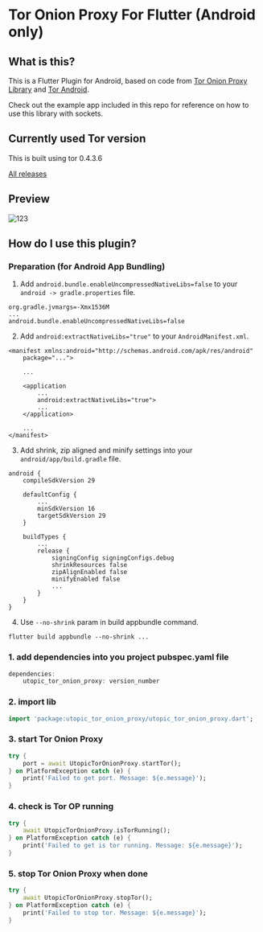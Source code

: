 # Tor Onion Proxy For Flutter (Android only)

## What is this?
This is a Flutter Plugin for Android, based on code from [Tor Onion Proxy Library](https://github.com/thaliproject/Tor_Onion_Proxy_Library) and [Tor Android](https://github.com/guardianproject/tor-android).

Check out the example app included in this repo for reference on how to use this library with sockets.

## Currently used Tor version

This is built using tor 0.4.3.6

[All releases](https://github.com/guardianproject/gpmaven/tree/master/org/torproject/tor-android-binary)

## Preview

![123](https://user-images.githubusercontent.com/8808766/87232488-23387700-c3c8-11ea-9db1-ae2b4ba9b173.gif)

## How do I use this plugin?

### Preparation (for Android App Bundling)
1. Add `android.bundle.enableUncompressedNativeLibs=false` to your `android -> gradle.properties` file.
```
org.gradle.jvmargs=-Xmx1536M
...
android.bundle.enableUncompressedNativeLibs=false
```
2. Add `android:extractNativeLibs="true"` to your `AndroidManifest.xml`.
```
<manifest xmlns:android="http://schemas.android.com/apk/res/android"
    package="...">

    ...

    <application
        ...
        android:extractNativeLibs="true">
        ...
    </application>

    ...
</manifest>
```
3. Add shrink, zip aligned and minify settings into your `android/app/build.gradle` file.
```
android {
    compileSdkVersion 29

    defaultConfig {
        ...
        minSdkVersion 16
        targetSdkVersion 29
    }

    buildTypes {
        ...
        release {
            signingConfig signingConfigs.debug
            shrinkResources false
            zipAlignEnabled false
            minifyEnabled false
            ...
        }
    }
}
```
4. Use `--no-shrink` param in build appbundle command.
```
flutter build appbundle --no-shrink ...
```

### 1. add dependencies into you project pubspec.yaml file
``` dart
dependencies:
    utopic_tor_onion_proxy: version_number
```

### 2. import lib
``` dart
import 'package:utopic_tor_onion_proxy/utopic_tor_onion_proxy.dart';
```

### 3. start Tor Onion Proxy
``` dart
try {
    port = await UtopicTorOnionProxy.startTor();
} on PlatformException catch (e) {
    print('Failed to get port. Message: ${e.message}');
}
```

### 4. check is Tor OP running
``` dart
try {
    await UtopicTorOnionProxy.isTorRunning();
} on PlatformException catch (e) {
    print('Failed to get is tor running. Message: ${e.message}');
}
```

### 5. stop Tor Onion Proxy when done
``` dart
try {
    await UtopicTorOnionProxy.stopTor();
} on PlatformException catch (e) {
    print('Failed to stop tor. Message: ${e.message}');
}
```
